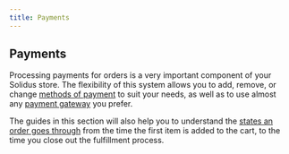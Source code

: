 ```yaml
---
title: Payments
---
```


## Payments

Processing payments for orders is a very important component of your Solidus store. The flexibility of this system allows you to add, remove, or change [methods of payment](payment_methods) to suit your needs, as well as to use almost any [payment gateway](payment_methods#add-a-supported-gateway) you prefer.

The guides in this section will also help you to understand the [states an order goes through](payment_states) from the time the first item is added to the cart, to the time you close out the fulfillment process.